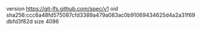 version https://git-lfs.github.com/spec/v1
oid sha256:ccc6a48fd575087cfd3389a479a083ac0b91069434625d4a2a31f69dbfd3f82d
size 4096
